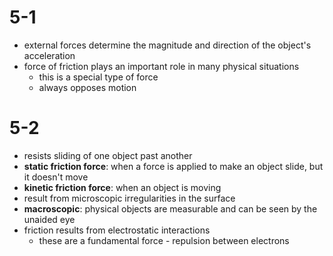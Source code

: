 # 5-1
- external forces determine the magnitude and direction of the object's acceleration
- force of friction plays an important role in many physical situations
	- this is a special type of force
	- always opposes motion

# 5-2
- resists sliding of one object past another
- **static friction force**: when a force is applied to make an object slide, but it doesn't move
- **kinetic friction force**: when an object is moving
- result from microscopic irregularities in the surface
- **macroscopic**: physical objects are measurable and can be seen by the unaided eye
- friction results from electrostatic interactions
	- these are a fundamental force - repulsion between electrons

# 